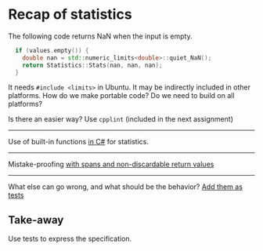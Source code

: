 # Recap of statistics

The following code returns NaN when the input is empty.

```cpp
  if (values.empty()) {
    double nan = std::numeric_limits<double>::quiet_NaN();
    return Statistics::Stats(nan, nan, nan);
  }
```

It needs `#include <limits>` in Ubuntu. It may be indirectly included in other platforms. How do we make portable code? Do we need to build on all platforms?

Is there an easier way? Use `cpplint` (included in the next assignment)

---

Use of built-in functions [in C#](https://github.com/clean-code-craft-p-1/spring-in-cs-manjunathkgphilips/blob/10bbc153656eb9e27517b55703ba122b1dee7a44/Statistics/Statistics.cs) for statistics.

---

Mistake-proofing [with spans and non-discardable return values](https://github.com/clean-code-craft-p-1/spring-in-cpp-art-pogorelov/blob/fc5a656ed2a90d4b160f491865e40222a817a7eb/stats.h#L15)

---

What else can go wrong, and what should be the behavior? [Add them as tests](https://github.com/code-craft-a1/spring-in-py-priyanja/blob/1181092a7d97deeacdcf583ebbe706064cb67312/statistics.test.py)

## Take-away

Use tests to express the specification.
